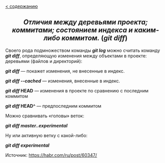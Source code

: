 [< содержанию](./readme.md)

## <center> *Отличия между деревьями проекта; коммитами; состоянием индекса и каким-либо коммитом.* (***git diff***) </center>

Своего рода подмножеством команды ***git log*** можно считать команду ***git diff***, определяющую изменения между объектами в проекте: деревьями (файлов и
директорий):

***git diff*** — покажет изменения, не внесенные в индекс.

***git diff --cached*** — изменения, внесенные в индекс.


***git diff* HEAD** — изменения в проекте по сравнению с последним коммитом

***git diff* HEAD^** — предпоследним коммитом

Можно сравнивать «головы» веток:

***git diff master..experimental***

Ну или активную ветку с какой-либо:

***git diff experimental***

Источник: https://habr.com/ru/post/60347/